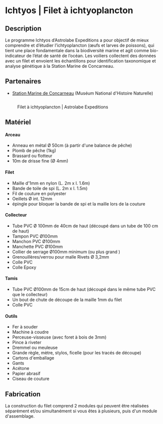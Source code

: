 # Ichtyos | Filet à ichtyoplancton

## Description&#x20;

Le programme Ichtyos d’Astrolabe Expeditions a pour objectif de mieux comprendre et d’étudier l’ichtyoplancton (œufs et larves de poissons), qui tient une place fondamentale dans la biodiversité marine et agit comme bio-indicateur de l’état de santé de l’océan. Les voiliers collectent des données avec un filet et envoient les échantillons pour identification taxonomique et analyse génétique à la Station Marine de Concarneau.

## Partenaires

* [Station Marine de Concarneau](https://www.stationmarinedeconcarneau.fr/fr) (Muséum National d'Histoire Naturelle)

<figure><img src=".gitbook/assets/Filet à ichtyoplancton.jpg" alt=""><figcaption><p>Filet à ichtyoplancton | Astrolabe Expeditions</p></figcaption></figure>

## Matériel

#### Arceau

* Anneau en métal Ø 50cm (à partir d'une balance de pêche)&#x20;
* Plomb de pêche (1kg)&#x20;
* Brassard ou flotteur&#x20;
* 10m de drisse fine (Ø 4mm)&#x20;

#### Filet

* Maille d'1mm en nylon (L. 2m x l. 1.6m)&#x20;
* Bande de toile de spi (L. 2m x l. 1.5m)&#x20;
* Fil de couture en polyester&#x20;
* Oeillets Ø int. 12mm
* épingle pour bloquer la bande de spi et la maille lors de la couture

#### Collecteur&#x20;

* Tube PVC Ø 100mm de 40cm de haut (découpé dans un tube de 100 cm de haut)&#x20;
* Tampon PVC Ø100mm&#x20;
* Manchon PVC Ø100mm&#x20;
* Manchette PVC Ø100mm&#x20;
* Collier de serrage Ø100mm minimum (ou plus grand )&#x20;
* Grenouillères/verrou pour malle Rivets Ø 3,2mm&#x20;
* Colle PVC&#x20;
* Colle Epoxy&#x20;

#### Tamis&#x20;

* Tube PVC Ø100mm de 15cm de haut (découpé dans le même tube PVC que le collecteur)&#x20;
* Un bout de chute de découpe de la maille 1mm du filet&#x20;
* Colle PVC&#x20;

#### Outils&#x20;

* Fer à souder&#x20;
* Machine à coudre&#x20;
* Perceuse-visseuse (avec foret à bois de 3mm)&#x20;
* Pince à riveter&#x20;
* Dremmel ou meuleuse&#x20;
* Grande règle, mètre, stylos, ficelle (pour les tracés de découpe)&#x20;
* Cartons d'emballage&#x20;
* Gants&#x20;
* Acétone&#x20;
* Papier abrasif
* Ciseau de couture

## Fabrication

La construction du filet comprend 2 modules qui peuvent être réalisées séparément et/ou simultanément si vous êtes à plusieurs, puis d'un module d'assemblage.﻿
